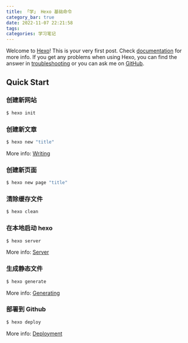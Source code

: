 ```yaml
---
title: 「学」 Hexo 基础命令
category_bar: true
date: 2022-11-07 22:21:58
tags:
categories: 学习笔记
---
```


Welcome to [Hexo](https://hexo.io/)! This is your very first post. Check [documentation](https://hexo.io/docs/) for more info. If you get any problems when using Hexo, you can find the answer in [troubleshooting](https://hexo.io/docs/troubleshooting.html) or you can ask me on [GitHub](https://github.com/hexojs/hexo/issues).

## Quick Start

### 创建新网站

``` bash
$ hexo init
```

### 创建新文章

``` bash
$ hexo new "title"
```

More info: [Writing](https://hexo.io/docs/writing.html)

### 创建新页面

``` bash
$ hexo new page "title"
```

### 清除缓存文件

``` bash
$ hexo clean
```

### 在本地启动 hexo

``` bash
$ hexo server
```

More info: [Server](https://hexo.io/docs/server.html)

### 生成静态文件

``` bash
$ hexo generate
```

More info: [Generating](https://hexo.io/docs/generating.html)

### 部署到 Github

``` bash
$ hexo deploy
```

More info: [Deployment](https://hexo.io/docs/one-command-deployment.html)

